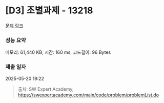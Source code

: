 # [D3] 조별과제 - 13218 

[문제 링크](https://swexpertacademy.com/main/code/problem/problemDetail.do?contestProbId=AXzjvCCq-PwDFASs) 

### 성능 요약

메모리: 61,440 KB, 시간: 160 ms, 코드길이: 96 Bytes

### 제출 일자

2025-05-20 19:22



> 출처: SW Expert Academy, https://swexpertacademy.com/main/code/problem/problemList.do